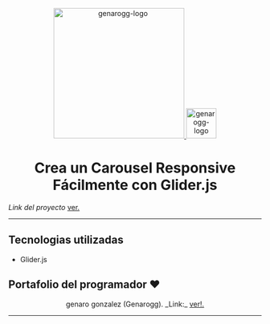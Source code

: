 <p align="center">
  <a href="https://genarogg.tk">
    <img alt="genarogg-logo" src="https://genarogg.github.io/link-To-my-brand/img/logoGG.svg" width="260" margin-right="15" />
    <img alt="genarogg-logo" src="https://genarogg.github.io/link-To-my-brand/img/isotipo.svg" width="60" />
  </a>
</p>


<h1 align="center">
  Crea un Carousel Responsive Fácilmente con Glider.js
</h1>


_Link del proyecto_ <a href="https://genarogg.github.io/slider-con-glider/">ver.</a>

----
## Tecnologias utilizadas

  * Glider.js
  

## Portafolio del programador ❤️
  
  <p align="center">genaro gonzalez (Genarogg). _Link:_ <a href="https://genarogg.tk/portafolio">ver!.</a></p>

----